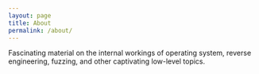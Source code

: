 ```yaml
---
layout: page
title: About
permalink: /about/
---
```


Fascinating material on the internal workings of operating system, reverse engineering, fuzzing, and other captivating low-level topics.